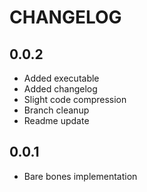 # CHANGELOG

## 0.0.2
- Added executable
- Added changelog
- Slight code compression
- Branch cleanup
- Readme update

## 0.0.1
- Bare bones implementation